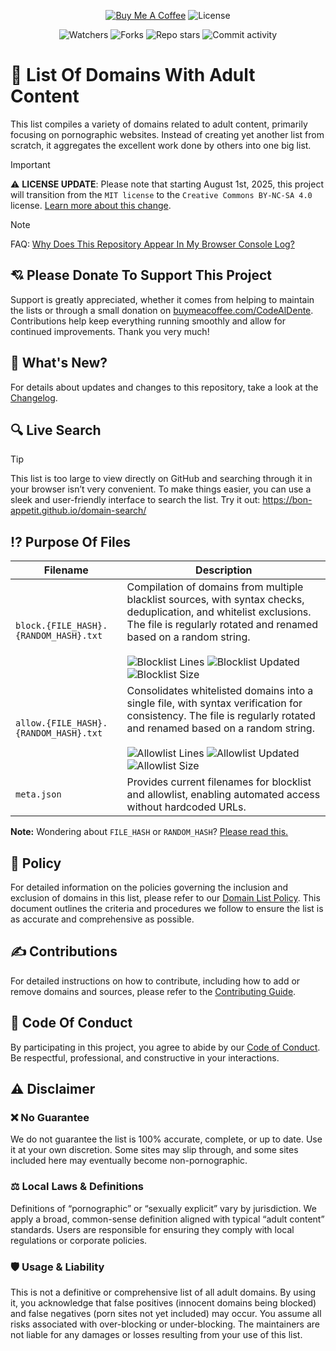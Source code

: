 <div align="center">

[![Buy Me A Coffee](https://img.shields.io/badge/Buy_Me_A_Coffee-%230D0C22?style=flat-square&logo=buymeacoffee&logoColor=%23FFFFFF&label=DONATE&labelColor=%230D0C22&color=%23FFDD00&cacheSeconds=43200)](https://buymeacoffee.com/CodeAlDente) ![License](https://img.shields.io/github/license/Bon-Appetit/porn-domains?style=flat)

![Watchers](https://img.shields.io/github/watchers/Bon-Appetit/porn-domains?style=flat-square&logo=github&cacheSeconds=43200) ![Forks](https://img.shields.io/github/forks/Bon-Appetit/porn-domains?style=flat-square&logo=github&cacheSeconds=43200) ![Repo stars](https://img.shields.io/github/stars/Bon-Appetit/porn-domains?style=flat-square&logo=github&cacheSeconds=43200) ![Commit activity](https://img.shields.io/github/commit-activity/m/Bon-Appetit/porn-domains?style=flat-square&logo=github&cacheSeconds=43200)

</div>

# 🔞 List Of Domains With Adult Content

This list compiles a variety of domains related to adult content, primarily focusing on pornographic websites. Instead of creating yet another list from scratch, it aggregates the excellent work done by others into one big list.

> [!IMPORTANT]
> ⚠️ **LICENSE UPDATE**: Please note that starting August 1st, 2025, this project will transition from the `MIT license` to the `Creative Commons BY-NC-SA 4.0` license. [Learn more about this change](https://github.com/Bon-Appetit/porn-domains/discussions/73).

> [!NOTE]
> FAQ: [Why Does This Repository Appear In My Browser Console Log?](https://github.com/Bon-Appetit/porn-domains/blob/main/docs/FAQ.md#why-does-this-repository-appear-in-my-browser-console-log)

## 💘 Please Donate To Support This Project

Support is greatly appreciated, whether it comes from helping to maintain the lists or through a small donation on [buymeacoffee.com/CodeAlDente](https://buymeacoffee.com/CodeAlDente). Contributions help keep everything running smoothly and allow for continued improvements. Thank you very much!

## 👀 What's New?

For details about updates and changes to this repository, take a look at the [Changelog](https://github.com/Bon-Appetit/porn-domains/blob/main/docs/CHANGELOG.md).

## 🔍 Live Search

> [!TIP]
> This list is too large to view directly on GitHub and searching through it in your browser isn’t very convenient. To make things easier, you can use a sleek and user-friendly interface to search the list. Try it out: https://bon-appetit.github.io/domain-search/

## ⁉️ Purpose Of Files

| **Filename** | **Description** |
|---|---|
| `block.{FILE_HASH}.{RANDOM_HASH}.txt` | Compilation of domains from multiple blacklist sources, with syntax checks, deduplication, and whitelist exclusions. The file is regularly rotated and renamed based on a random string. <br><br> ![Blocklist Lines](https://img.shields.io/badge/dynamic/json?url=https%3A%2F%2Fraw.githubusercontent.com%2FBon-Appetit%2Fporn-domains%2Frefs%2Fheads%2Fmain%2Fmeta.json&query=blocklist.lines&style=flat-square&label=Number%20of%20domains&labelColor=%23555555&color=%23007EC6&cacheSeconds=43200) ![Blocklist Updated](https://img.shields.io/badge/dynamic/json?url=https%3A%2F%2Fraw.githubusercontent.com%2FBon-Appetit%2Fporn-domains%2Frefs%2Fheads%2Fmain%2Fmeta.json&query=blocklist.updated&style=flat-square&label=Last%20update&labelColor=%23555555&color=%23007EC6&cacheSeconds=43200) ![Blocklist Size](https://img.shields.io/badge/dynamic/json?url=https%3A%2F%2Fraw.githubusercontent.com%2FBon-Appetit%2Fporn-domains%2Frefs%2Fheads%2Fmain%2Fmeta.json&query=blocklist.size&style=flat-square&label=Size%20in%20bytes&labelColor=%23555555&color=%23007EC6&cacheSeconds=43200) |
| `allow.{FILE_HASH}.{RANDOM_HASH}.txt` | Consolidates whitelisted domains into a single file, with syntax verification for consistency. The file is regularly rotated and renamed based on a random string. <br><br> ![Allowlist Lines](https://img.shields.io/badge/dynamic/json?url=https%3A%2F%2Fraw.githubusercontent.com%2FBon-Appetit%2Fporn-domains%2Frefs%2Fheads%2Fmain%2Fmeta.json&query=allowlist.lines&style=flat-square&label=Number%20of%20domains&labelColor=%23555555&color=%23007EC6&cacheSeconds=43200) ![Allowlist Updated](https://img.shields.io/badge/dynamic/json?url=https%3A%2F%2Fraw.githubusercontent.com%2FBon-Appetit%2Fporn-domains%2Frefs%2Fheads%2Fmain%2Fmeta.json&query=allowlist.updated&style=flat-square&label=Last%20update&labelColor=%23555555&color=%23007EC6&cacheSeconds=43200) ![Allowlist Size](https://img.shields.io/badge/dynamic/json?url=https%3A%2F%2Fraw.githubusercontent.com%2FBon-Appetit%2Fporn-domains%2Frefs%2Fheads%2Fmain%2Fmeta.json&query=allowlist.size&style=flat-square&label=Size%20in%20bytes&labelColor=%23555555&color=%23007EC6&cacheSeconds=43200) |
| `meta.json` | Provides current filenames for blocklist and allowlist, enabling automated access without hardcoded URLs. |

**Note:** Wondering about `FILE_HASH` or `RANDOM_HASH`? [Please read this.](https://github.com/Bon-Appetit/porn-domains/blob/main/docs/CHANGELOG.md#2025-06-20)

## 📜 Policy

For detailed information on the policies governing the inclusion and exclusion of domains in this list, please refer to our [Domain List Policy](https://github.com/Bon-Appetit/porn-domains/blob/main/docs/POLICY.md). This document outlines the criteria and procedures we follow to ensure the list is as accurate and comprehensive as possible.

## ✍️ Contributions

For detailed instructions on how to contribute, including how to add or remove domains and sources, please refer to the [Contributing Guide](https://github.com/Bon-Appetit/porn-domains/blob/main/docs/CONTRIBUTING.md).

## 🫶 Code Of Conduct

By participating in this project, you agree to abide by our [Code of Conduct](https://github.com/Bon-Appetit/porn-domains?tab=coc-ov-file). Be respectful, professional, and constructive in your interactions.

## ⚠️ Disclaimer

### ❌ No Guarantee

We do not guarantee the list is 100% accurate, complete, or up to date. Use it at your own discretion. Some sites may slip through, and some sites included here may eventually become non-pornographic.

### ⚖️ Local Laws & Definitions

Definitions of “pornographic” or “sexually explicit” vary by jurisdiction. We apply a broad, common-sense definition aligned with typical “adult content” standards. Users are responsible for ensuring they comply with local regulations or corporate policies.

### 🛡️ Usage & Liability

This is not a definitive or comprehensive list of all adult domains. By using it, you acknowledge that false positives (innocent domains being blocked) and false negatives (porn sites not yet included) may occur. You assume all risks associated with over-blocking or under-blocking. The maintainers are not liable for any damages or losses resulting from your use of this list.
